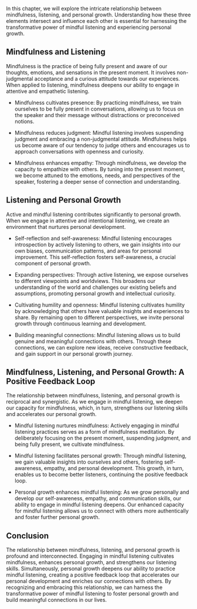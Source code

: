 
In this chapter, we will explore the intricate relationship between mindfulness, listening, and personal growth. Understanding how these three elements intersect and influence each other is essential for harnessing the transformative power of mindful listening and experiencing personal growth.

**Mindfulness and Listening**
-----------------------------

Mindfulness is the practice of being fully present and aware of our thoughts, emotions, and sensations in the present moment. It involves non-judgmental acceptance and a curious attitude towards our experiences. When applied to listening, mindfulness deepens our ability to engage in attentive and empathetic listening.

* Mindfulness cultivates presence: By practicing mindfulness, we train ourselves to be fully present in conversations, allowing us to focus on the speaker and their message without distractions or preconceived notions.

* Mindfulness reduces judgment: Mindful listening involves suspending judgment and embracing a non-judgmental attitude. Mindfulness helps us become aware of our tendency to judge others and encourages us to approach conversations with openness and curiosity.

* Mindfulness enhances empathy: Through mindfulness, we develop the capacity to empathize with others. By tuning into the present moment, we become attuned to the emotions, needs, and perspectives of the speaker, fostering a deeper sense of connection and understanding.

**Listening and Personal Growth**
---------------------------------

Active and mindful listening contributes significantly to personal growth. When we engage in attentive and intentional listening, we create an environment that nurtures personal development.

* Self-reflection and self-awareness: Mindful listening encourages introspection by actively listening to others, we gain insights into our own biases, communication patterns, and areas for personal improvement. This self-reflection fosters self-awareness, a crucial component of personal growth.

* Expanding perspectives: Through active listening, we expose ourselves to different viewpoints and worldviews. This broadens our understanding of the world and challenges our existing beliefs and assumptions, promoting personal growth and intellectual curiosity.

* Cultivating humility and openness: Mindful listening cultivates humility by acknowledging that others have valuable insights and experiences to share. By remaining open to different perspectives, we invite personal growth through continuous learning and development.

* Building meaningful connections: Mindful listening allows us to build genuine and meaningful connections with others. Through these connections, we can explore new ideas, receive constructive feedback, and gain support in our personal growth journey.

**Mindfulness, Listening, and Personal Growth: A Positive Feedback Loop**
-------------------------------------------------------------------------

The relationship between mindfulness, listening, and personal growth is reciprocal and synergistic. As we engage in mindful listening, we deepen our capacity for mindfulness, which, in turn, strengthens our listening skills and accelerates our personal growth.

* Mindful listening nurtures mindfulness: Actively engaging in mindful listening practices serves as a form of mindfulness meditation. By deliberately focusing on the present moment, suspending judgment, and being fully present, we cultivate mindfulness.

* Mindful listening facilitates personal growth: Through mindful listening, we gain valuable insights into ourselves and others, fostering self-awareness, empathy, and personal development. This growth, in turn, enables us to become better listeners, continuing the positive feedback loop.

* Personal growth enhances mindful listening: As we grow personally and develop our self-awareness, empathy, and communication skills, our ability to engage in mindful listening deepens. Our enhanced capacity for mindful listening allows us to connect with others more authentically and foster further personal growth.

**Conclusion**
--------------

The relationship between mindfulness, listening, and personal growth is profound and interconnected. Engaging in mindful listening cultivates mindfulness, enhances personal growth, and strengthens our listening skills. Simultaneously, personal growth deepens our ability to practice mindful listening, creating a positive feedback loop that accelerates our personal development and enriches our connections with others. By recognizing and embracing this relationship, we can harness the transformative power of mindful listening to foster personal growth and build meaningful connections in our lives.
